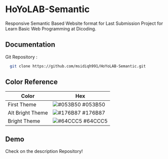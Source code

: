# HoYoLAB-Semantic

Responsive Semantic Based Website format for Last Submission Project for Learn Basic Web Programming at Dicoding.

## Documentation

Git Repository :

```bash
  git clone https://github.com/msidiqh991/HoYoLAB-Semantic.git
```

## Color Reference

| Color            | Hex                                                              |
| ---------------- | ---------------------------------------------------------------- |
| First Theme      | ![#053B50](https://via.placeholder.com/10/053B50?text=+) #053B50 |
| Alt Bright Theme | ![#176B87](https://via.placeholder.com/10/176B87?text=+) #176B87 |
| Bright Theme     | ![#64CCC5](https://via.placeholder.com/10/64CCC5?text=+) #64CCC5 |

## Demo

Check on the description Repository!
